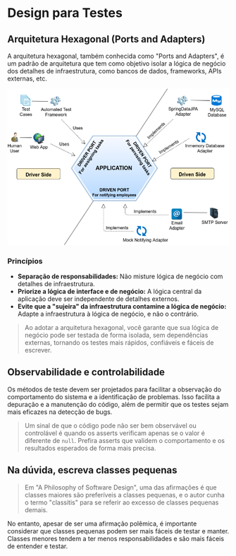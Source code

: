 # Design para Testes

## Arquitetura Hexagonal (Ports and Adapters)

A arquitetura hexagonal, também conhecida como "Ports and Adapters", é um padrão de arquitetura que tem como objetivo isolar a lógica de negócio dos detalhes de infraestrutura, como bancos de dados, frameworks, APIs externas, etc.

![alt text](image-2.png)

### Princípios

- **Separação de responsabilidades:** Não misture lógica de negócio com detalhes de infraestrutura.
- **Priorize a lógica de interface e de negócio:** A lógica central da aplicação deve ser independente de detalhes externos.
- **Evite que a "sujeira" da infraestrutura contamine a lógica de negócio:** Adapte a infraestrutura à lógica de negócio, e não o contrário.

> Ao adotar a arquitetura hexagonal, você garante que sua lógica de negócio pode ser testada de forma isolada, sem dependências externas, tornando os testes mais rápidos, confiáveis e fáceis de escrever.

## Observabilidade e controlabilidade

Os métodos de teste devem ser projetados para facilitar a observação do comportamento do sistema e a identificação de problemas. Isso facilita a depuração e a manutenção do código, além de permitir que os testes sejam mais eficazes na detecção de bugs.

> Um sinal de que o código pode não ser bem observável ou controlável é quando os asserts verificam apenas se o valor é diferente de `null`. Prefira asserts que validem o comportamento e os resultados esperados de forma mais precisa.

## Na dúvida, escreva classes pequenas

> Em "A Philosophy of Software Design", uma das afirmações é que classes maiores são preferíveis a classes pequenas, e o autor cunha o termo "classitis" para se referir ao excesso de classes pequenas demais.

No entanto, apesar de ser uma afirmação polêmica, é importante considerar que classes pequenas podem ser mais fáceis de testar e manter. Classes menores tendem a ter menos responsabilidades e são mais fáceis de entender e testar.
